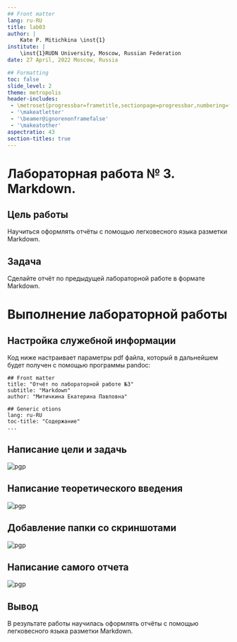 ```yaml
---
## Front matter
lang: ru-RU
title: lab03
author: |
	Kate P. Mitichkina \inst{1}
institute: |
	\inst{1}RUDN University, Moscow, Russian Federation
date: 27 April, 2022 Moscow, Russia

## Formatting
toc: false
slide_level: 2
theme: metropolis
header-includes: 
 - \metroset{progressbar=frametitle,sectionpage=progressbar,numbering=fraction}
 - '\makeatletter'
 - '\beamer@ignorenonframefalse'
 - '\makeatother'
aspectratio: 43
section-titles: true
---
```

# Лабораторная работа № 3. Markdown.

## Цель работы

Научиться оформлять отчёты с помощью легковесного языка разметки Markdown.

## Задача

Сделайте отчёт по предыдущей лабораторной работе в формате Markdown.

# Выполнение лабораторной работы
## Настройка служебной информации
Код ниже настраивает параметры pdf файла, который в дальнейшем будет получен с помощью программы pandoc:
```
## Front matter
title: "Отчёт по лабораторной работе №3"
subtitle: "Markdown"
author: "Митичкина Екатерина Павловна"

## Generic otions
lang: ru-RU
toc-title: "Содержание"
...
```
## Написание цели и задачь
![pgp]()

## Написание теоретического введения
![pgp]()

## Добавление папки со скриншотами
![pgp]()

## Написание самого отчета 
![pgp]()

## Вывод 
В результате работы научилась оформлять отчёты с помощью легковесного языка разметки Markdown.

